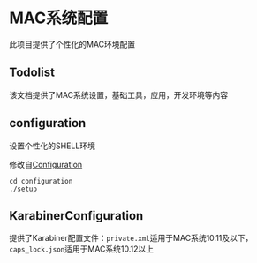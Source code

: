 # MAC系统配置

此项目提供了个性化的MAC环境配置



## Todolist

该文档提供了MAC系统设置，基础工具，应用，开发环境等内容



## configuration

设置个性化的SHELL环境

修改自[Configuration](https://github.com/Vonng/Configuration)

```
cd configuration
./setup
```



## KarabinerConfiguration

提供了Karabiner配置文件：`private.xml`适用于MAC系统10.11及以下，`caps_lock.json`适用于MAC系统10.12以上

